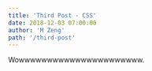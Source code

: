 ```yaml
---
title: 'Third Post - CSS'
date: 2018-12-03 07:00:00
author: 'M Zeng'
path: '/third-post'
---
```


Wowwwwwwwwwwwwwwwwwwwwww.